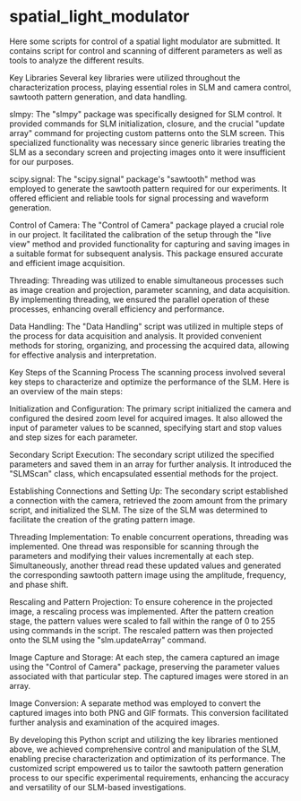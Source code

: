 # spatial_light_modulator
Here some scripts for control of a spatial light modulator are submitted. It contains script for control and scanning of different parameters as well as tools to analyze the different results.


Key Libraries
Several key libraries were utilized throughout the characterization process, playing essential roles in SLM and camera control, sawtooth pattern generation, and data handling.

slmpy:
The "slmpy" package was specifically designed for SLM control. It provided commands for SLM initialization, closure, and the crucial "update array" command for projecting custom patterns onto the SLM screen. This specialized functionality was necessary since generic libraries treating the SLM as a secondary screen and projecting images onto it were insufficient for our purposes.

scipy.signal:
The "scipy.signal" package's "sawtooth" method was employed to generate the sawtooth pattern required for our experiments. It offered efficient and reliable tools for signal processing and waveform generation.

Control of Camera:
The "Control of Camera" package played a crucial role in our project. It facilitated the calibration of the setup through the "live view" method and provided functionality for capturing and saving images in a suitable format for subsequent analysis. This package ensured accurate and efficient image acquisition.

Threading:
Threading was utilized to enable simultaneous processes such as image creation and projection, parameter scanning, and data acquisition. By implementing threading, we ensured the parallel operation of these processes, enhancing overall efficiency and performance.

Data Handling:
The "Data Handling" script was utilized in multiple steps of the process for data acquisition and analysis. It provided convenient methods for storing, organizing, and processing the acquired data, allowing for effective analysis and interpretation.

Key Steps of the Scanning Process
The scanning process involved several key steps to characterize and optimize the performance of the SLM. Here is an overview of the main steps:

Initialization and Configuration:
The primary script initialized the camera and configured the desired zoom level for acquired images. It also allowed the input of parameter values to be scanned, specifying start and stop values and step sizes for each parameter.

Secondary Script Execution:
The secondary script utilized the specified parameters and saved them in an array for further analysis. It introduced the "SLMScan" class, which encapsulated essential methods for the project.

Establishing Connections and Setting Up:
The secondary script established a connection with the camera, retrieved the zoom amount from the primary script, and initialized the SLM. The size of the SLM was determined to facilitate the creation of the grating pattern image.

Threading Implementation:
To enable concurrent operations, threading was implemented. One thread was responsible for scanning through the parameters and modifying their values incrementally at each step. Simultaneously, another thread read these updated values and generated the corresponding sawtooth pattern image using the amplitude, frequency, and phase shift.

Rescaling and Pattern Projection:
To ensure coherence in the projected image, a rescaling process was implemented. After the pattern creation stage, the pattern values were scaled to fall within the range of 0 to 255 using commands in the script. The rescaled pattern was then projected onto the SLM using the "slm.updateArray" command.

Image Capture and Storage:
At each step, the camera captured an image using the "Control of Camera" package, preserving the parameter values associated with that particular step. The captured images were stored in an array.

Image Conversion:
A separate method was employed to convert the captured images into both PNG and GIF formats. This conversion facilitated further analysis and examination of the acquired images.

By developing this Python script and utilizing the key libraries mentioned above, we achieved comprehensive control and manipulation of the SLM, enabling precise characterization and optimization of its performance. The customized script empowered us to tailor the sawtooth pattern generation process to our specific experimental requirements, enhancing the accuracy and versatility of our SLM-based investigations.
